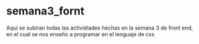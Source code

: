 # semana3_fornt
Aqui se subiran todas las actividiades hechas en la semana 3 de front end, en el cual se nos enseño a programar en el lenguaje de css
